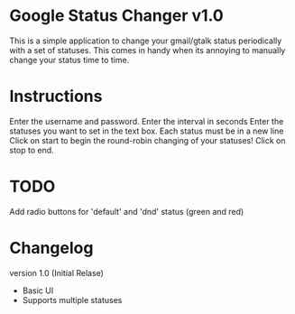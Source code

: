Google Status Changer v1.0
==========================

This is a simple application to change your gmail/gtalk status periodically with a set of statuses. 
This comes in handy when its annoying to manually change your status time to time. 


Instructions
============

Enter the username and password.
Enter the interval in seconds
Enter the statuses you want to set in the text box. Each status must be in a new line
Click on start to begin the round-robin changing of your statuses!
Click on stop to end.


TODO
====

Add radio buttons for 'default' and 'dnd' status (green and red)


Changelog
=========

version 1.0 (Initial Relase)
+ Basic UI
+ Supports multiple statuses
